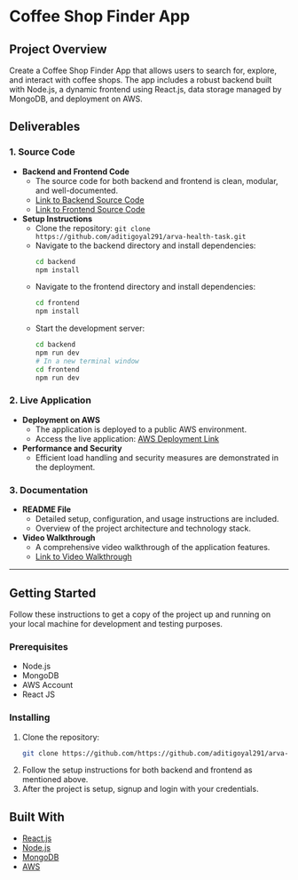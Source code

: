 # Coffee Shop Finder App

## Project Overview

Create a Coffee Shop Finder App that allows users to search for, explore, and interact with coffee shops. The app includes a robust backend built with Node.js, a dynamic frontend using React.js, data storage managed by MongoDB, and deployment on AWS.

## Deliverables

### 1. Source Code

- **Backend and Frontend Code**
  - The source code for both backend and frontend is clean, modular, and well-documented.
  - [Link to Backend Source Code](https://github.com/aditigoyal291/arva-health-task/tree/main/backend)
  - [Link to Frontend Source Code](https://github.com/aditigoyal291/arva-health-task/tree/main/frontend)
- **Setup Instructions**
  - Clone the repository: `git clone https://github.com/aditigoyal291/arva-health-task.git`
  - Navigate to the backend directory and install dependencies:
    ```sh
    cd backend
    npm install
    ```
  - Navigate to the frontend directory and install dependencies:
    ```sh
    cd frontend
    npm install
    ```
  - Start the development server:
    ```sh
    cd backend
    npm run dev
    # In a new terminal window
    cd frontend
    npm run dev
    ```

### 2. Live Application

- **Deployment on AWS**
  - The application is deployed to a public AWS environment.
  - Access the live application: [AWS Deployment Link](#)
- **Performance and Security**
  - Efficient load handling and security measures are demonstrated in the deployment.

### 3. Documentation

- **README File**
  - Detailed setup, configuration, and usage instructions are included.
  - Overview of the project architecture and technology stack.
- **Video Walkthrough**
  - A comprehensive video walkthrough of the application features.
  - [Link to Video Walkthrough](#)


---

## Getting Started

Follow these instructions to get a copy of the project up and running on your local machine for development and testing purposes.

### Prerequisites

- Node.js
- MongoDB
- AWS Account
- React JS

### Installing

1. Clone the repository:
   ```sh
   git clone https://github.com/https://github.com/aditigoyal291/arva-health-task.git
   ```
2. Follow the setup instructions for both backend and frontend as mentioned above.
3. After the project is setup, signup and login with your credentials. 

## Built With

- [React.js](https://reactjs.org/)
- [Node.js](https://nodejs.org/)
- [MongoDB](https://www.mongodb.com/)
- [AWS](https://aws.amazon.com/)





